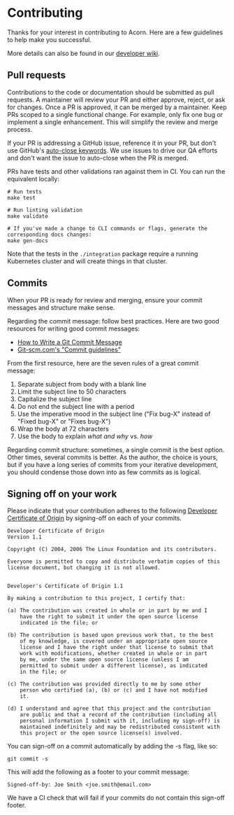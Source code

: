 # Contributing
Thanks for your interest in contributing to Acorn. Here are a few guidelines to help make you successful.

More details can also be found in our [developer wiki](https://github.com/acorn-io/runtime/wiki).

## Pull requests
Contributions to the code or documentation should be submitted as pull requests. A maintainer will review your PR and either approve, reject, or ask for changes. Once a PR is approved, it can be merged by a maintainer. Keep PRs scoped to a single functional change. For example, only fix one bug or implement a single enhancement. This will simplify the review and merge process.

If your PR is addressing a GitHub issue, reference it in your PR, but don't use GitHub's [auto-close keywords](https://docs.github.com/en/issues/tracking-your-work-with-issues/linking-a-pull-request-to-an-issue#linking-a-pull-request-to-an-issue-using-a-keyword). We use issues to drive our QA efforts and don't want the issue to auto-close when the PR is merged.

PRs have tests and other validations ran against them in CI. You can run the equivalent locally:
```
# Run tests
make test

# Run linting validation
make validate

# If you've made a change to CLI commands or flags, generate the corresponding docs changes:
make gen-docs
```
Note that the tests in the `./integration` package require a running Kubernetes cluster and will create things in that cluster.


## Commits
When your PR is ready for review and merging, ensure your commit messages and structure make sense.

Regarding the commit message: follow best practices. Here are two good resources for writing good commit messages:
- [How to Write a Git Commit Message](https://cbea.ms/git-commit/)
- [Git-scm.com's "Commit guidelines"](ttps://www.git-scm.com/book/en/v2/Distributed-Git-Contributing-to-a-Project#_commit_guidelines)

From the first resource, here are the seven rules of a great commit message:

1. Separate subject from body with a blank line
2. Limit the subject line to 50 characters
3. Capitalize the subject line
4. Do not end the subject line with a period
5. Use the imperative mood in the subject line ("Fix bug-X" instead of "Fixed bug-X" or "Fixes bug-X")
6. Wrap the body at 72 characters
7. Use the body to explain _what and why_ vs. _how_

Regarding commit structure: sometimes, a single commit is the best option. Other times, several commits is better. As the author, the choice is yours, but if you have a long series of commits from your iterative development, you should condense those down into as few commits as is logical.


## Signing off on your work
Please indicate that your contribution adheres to the following [Developer Certificate of Origin](https://developercertificate.org/) by signing-off on each of your commits.
```
Developer Certificate of Origin
Version 1.1

Copyright (C) 2004, 2006 The Linux Foundation and its contributors.

Everyone is permitted to copy and distribute verbatim copies of this
license document, but changing it is not allowed.


Developer's Certificate of Origin 1.1

By making a contribution to this project, I certify that:

(a) The contribution was created in whole or in part by me and I
    have the right to submit it under the open source license
    indicated in the file; or

(b) The contribution is based upon previous work that, to the best
    of my knowledge, is covered under an appropriate open source
    license and I have the right under that license to submit that
    work with modifications, whether created in whole or in part
    by me, under the same open source license (unless I am
    permitted to submit under a different license), as indicated
    in the file; or

(c) The contribution was provided directly to me by some other
    person who certified (a), (b) or (c) and I have not modified
    it.

(d) I understand and agree that this project and the contribution
    are public and that a record of the contribution (including all
    personal information I submit with it, including my sign-off) is
    maintained indefinitely and may be redistributed consistent with
    this project or the open source license(s) involved.
```

You can sign-off on a commit automatically by adding the -s flag, like so:
```
git commit -s
```
This will add the following as a footer to your commit message:
```
Signed-off-by: Joe Smith <joe.smith@email.com>
```

We have a CI check that will fail if your commits do not contain this sign-off footer.

